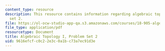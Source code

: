 ```yaml
---
content_type: resource
description: This resource contains information regarding algebraic topology I, problem
  set 2.
file: https://ol-ocw-studio-app-qa.s3.amazonaws.com/courses/18-905-algebraic-topology-i-fall-2016/9616efcfc0c22e3c0a1bc73a7ec91d3e_MIT18_905F16_pset2.pdf
file_type: application/pdf
resourcetype: Document
title: Algebraic Topology I, Problem Set 2
uid: 9616efcf-c0c2-2e3c-0a1b-c73a7ec91d3e
---
```

